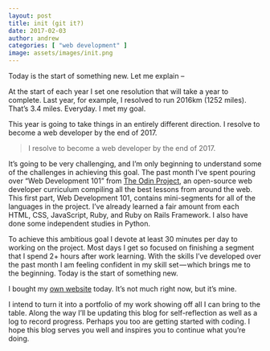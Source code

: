 ```yaml
---
layout: post
title: init (git it?)
date: 2017-02-03
author: andrew
categories: [ "web development" ]
image: assets/images/init.png
---
```


Today is the start of something new. Let me explain –

At the start of each year I set one resolution that will take a year to complete. Last year, for example, I resolved to run 2016km (1252 miles). That’s 3.4 miles. Everyday. I met my goal.

This year is going to take things in an entirely different direction. I resolve to become a web developer by the end of 2017.

> I resolve to become a web developer by the end of 2017.

It’s going to be very challenging, and I’m only beginning to understand some of the challenges in achieving this goal. The past month I’ve spent pouring over “Web Development 101” from [The Odin Project](http://www.theodinproject.com/), an open-source web developer curriculum compiling all the best lessons from around the web. This first part, Web Development 101, contains mini-segments for all of the languages in the project. I’ve already learned a fair amount from each HTML, CSS, JavaScript, Ruby, and Ruby on Rails Framework. I also have done some independent studies in Python.

To achieve this ambitious goal I devote at least 30 minutes per day to working on the project. Most days I get so focused on finishing a segment that I spend 2+ hours after work learning. With the skills I’ve developed over the past month I am feeling confident in my skill set — which brings me to the beginning. Today is the start of something new.

I bought my [own website](http://www.andyduss.com/) today. It’s not much right now, but it’s mine.

I intend to turn it into a portfolio of my work showing off all I can bring to the table. Along the way I’ll be updating this blog for self-reflection as well as a log to record progress. Perhaps you too are getting started with coding. I hope this blog serves you well and inspires you to continue what you’re doing.
